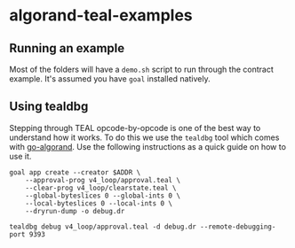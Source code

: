 # algorand-teal-examples

## Running an example

Most of the folders will have a `demo.sh` script to run through the contract example. It's assumed you have `goal` installed natively.

## Using tealdbg

Stepping through TEAL opcode-by-opcode is one of the best way to understand how it works. To do this we use the `tealdbg` tool which comes with [go-algorand](https://github.com/algorand/go-algorand). Use the following instructions as a quick guide on how to use it.

```shell
goal app create --creator $ADDR \
	--approval-prog v4_loop/approval.teal \
	--clear-prog v4_loop/clearstate.teal \
	--global-byteslices 0 --global-ints 0 \
	--local-byteslices 0 --local-ints 0 \
	--dryrun-dump -o debug.dr

tealdbg debug v4_loop/approval.teal -d debug.dr --remote-debugging-port 9393
```

